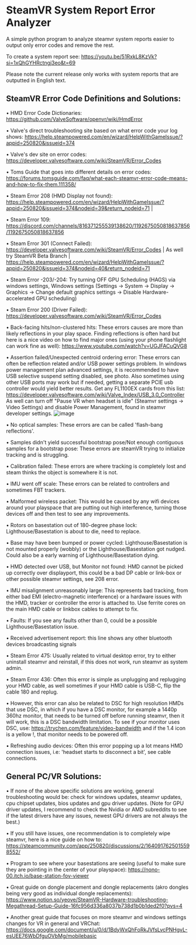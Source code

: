 # SteamVR System Report Error Analyzer
A simple python program to analyze steamvr system reports easier to output only error codes and remove the rest. 

To create a system report see: https://youtu.be/51RxkL8KzVk?si=1xQhGYHRctngj3eo&t=69 

Please note the current release only works with system reports that are outputted in English text.

## SteamVR Error Code Definitions and Solutions: 

• HMD Error Code Dictionaries: https://github.com/ValveSoftware/openvr/wiki/HmdError

• Valve\'s direct troubleshooting site based on what error code your log shows: https://help.steampowered.com/en/wizard/HelpWithGameIssue/?appid=250820&issueid=374  

• Valve\'s dev site on error codes: https://developer.valvesoftware.com/wiki/SteamVR/Error_Codes  

• Toms Guide that goes into different details on error codes: https://forums.tomsguide.com/faq/what-each-steamvr-error-code-means-and-how-to-fix-them.111358/ 

•	Steam Error 208 (HMD Display not found): https://help.steampowered.com/en/wizard/HelpWithGameIssue/?appid=250820&issueid=374&nodeid=39&return_nodeid=71 |  

•	Steam Error 109: https://discord.com/channels/816371255539138620/1192675050818637856/1192675050818637856  

•	Steam Error 301 (Connect Failed): https://developer.valvesoftware.com/wiki/SteamVR/Error_Codes | As well try SteamVR Beta Branch | https://help.steampowered.com/en/wizard/HelpWithGameIssue/?appid=250820&issueid=374&nodeid=40&return_nodeid=71  

•	Steam Error -203/-204: Try turning OFF GPU Scheduling (HAGS) via windows settings, Windows settings (Settings -> System -> Display -> Graphics -> Change default graphics settings -> Disable Hardware-accelerated GPU scheduling) 

•	Steam Error 200 (Driver Failed): https://developer.valvesoftware.com/wiki/SteamVR/Error_Codes 

•	Back-facing hits/non-clustered hits: These errors causes are more than likely reflections in your play space. Finding reflections is often hard but here is a nice video on how to find major ones (using your phone flashlight can work fine as well): https://www.youtube.com/watch?v=UGJFACuQVG8 

•	Assertion failed/Unexpected centroid ordering error: These errors can often be reflection related and/or USB power settings problem. In windows power management plan advanced settings, it is recommended to have USB selective suspend setting disabled, see photo. Also sometimes using other USB ports may work but if needed, getting a separate PCIE usb controller would yield better results. Get any FL1100EX cards from this list: https://developer.valvesoftware.com/wiki/Valve_Index/USB_3.0_Controller  As well can turn off "Pause VR when headset is idle" (Steamvr settings -> Video Settings) and disable Power Management, found in steamvr developer settings. 
![image](https://github.com/user-attachments/assets/d2bc91a8-83de-4bc9-9cca-79839dff8e20) 

•	No optical samples: These errors are can be called 'flash-bang reflections'.

•	Samples didn't yield successful bootstrap pose/Not enough contiguous samples for a bootstrap pose: These errors are steamVR trying to initialize tracking and is struggling.

•	Calibration failed: These errors are where tracking is completely lost and steam thinks the object is somewhere it is not.

•	IMU went off scale: These errors can be related to controllers and sometimes FBT trackers.

•	Malformed wireless packet: This would be caused by any wifi devices around your playspace that are putting out high interference, turning those devices off and then test to see any improvements.

•	Rotors on basestation out of 180-degree phase lock: Lighthouse/Basestation is about to die, need to replace.

•	Base may have been bumped or power cycled: Lighthouse/Basestation is not mounted properly (wobbly) or the Lighthouse/Basestation got nudged. Could also be a early warning of Lighthouse/Basestation dying. 

•	HMD detected over USB, but Monitor not found: HMD cannot be picked up correctly over displayport, this could be a bad DP cable or link-box or other possible steamvr settings, see 208 error. 

•	IMU misalignment unreasonably large: This represents bad tracking, from either bad EMI (electro-magnetic interference) or a hardware issues with the HMD, tracker or controller the error is attached to. Use ferrite cores on the main HMD cable or linkbox cables to attempt to fix. 

•	Faults: If you see any faults other than 0, could be a possible Lighthouse/Basestation issue. 

•	Received advertisement report: this line shows any other bluetooth devices broadcasting signals

•	Steam Error 475: Usually related to virtual desktop error, try to either uninstall steamvr and reinstall, if this does not work, run steamvr as system admin.

•	Steam Error 436: Often this error is simple as unplugging and replugging your HMD cable, as well sometimes if your HMD cable is USB-C, flip the cable 180 and replug. 

•	However, this error can also be related to DSC for high resolution HMDs that use DSC, in which if you have a DSC monitor, for example a 1440p 360hz monitor, that needs to be turned off before running steamvr, then it will work, this is a DSC bandwidth limitation. To see if your monitor uses DSC, use: https://trychen.com/feature/video-bandwidth and if the 1.4 icon is a yellow !, that monitor needs to be powered off. 

•	Refreshing audio devices: Often this error popping up a lot means HMD connection issues, i.e: 'headset starts to disconnect a bit', see cable connections.

## General PC/VR Solutions: 

•	If none of the above specific solutions are working, general troubleshooting would be: check for windows updates, steamvr updates, cpu chipset updates, bios updates and gpu driver updates. (Note for GPU driver updates, I recommend to check the Nvidia or AMD subreddits to see if the latest drivers have any issues, newest GPU drivers are not always the best.) 

•	If you still have issues, one recommendation is to completely wipe steamvr, here is a nice guide on how to: https://steamcommunity.com/app/250820/discussions/2/1640917625015598552/ 

•	Program to see where your basestations are seeing (useful to make sure they are pointing in the center of your playspace): https://nono-00.itch.io/base-station-fov-viewer

•	Great guide on dongle placement and dongle replacements (akro dongles being very good as individual dongle replacements): https://www.notion.so/yeove/SteamVR-Hardware-troubleshooting-Megathread-Setup-Guide-16fc956d336a8037b738d1b0b1ded2f0?pvs=4 

•	Another great guide that focuses on more steamvr and windows settings changes for VR in general and VRChat: https://docs.google.com/document/u/0/d/1BdyWxQhFoRkJVfsLvcPNHgvL-esUEE76WbDfguOVbMg/mobilebasic



